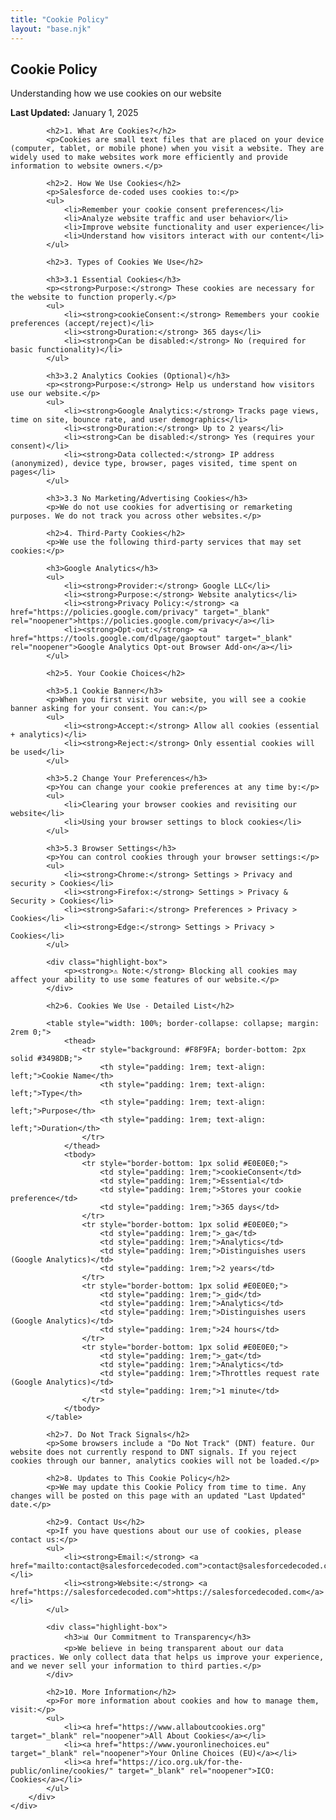 ```yaml
---
title: "Cookie Policy"
layout: "base.njk"
---
```


<section class="hero">
    <div class="container">
        <h1>Cookie Policy</h1>
        <p>Understanding how we use cookies on our website</p>
    </div>
</section>

<div class="container">
    <div class="page-content">
        <div class="content-section">
            <p><strong>Last Updated:</strong> January 1, 2025</p>

            <h2>1. What Are Cookies?</h2>
            <p>Cookies are small text files that are placed on your device (computer, tablet, or mobile phone) when you visit a website. They are widely used to make websites work more efficiently and provide information to website owners.</p>

            <h2>2. How We Use Cookies</h2>
            <p>Salesforce de-coded uses cookies to:</p>
            <ul>
                <li>Remember your cookie consent preferences</li>
                <li>Analyze website traffic and user behavior</li>
                <li>Improve website functionality and user experience</li>
                <li>Understand how visitors interact with our content</li>
            </ul>

            <h2>3. Types of Cookies We Use</h2>

            <h3>3.1 Essential Cookies</h3>
            <p><strong>Purpose:</strong> These cookies are necessary for the website to function properly.</p>
            <ul>
                <li><strong>cookieConsent:</strong> Remembers your cookie preferences (accept/reject)</li>
                <li><strong>Duration:</strong> 365 days</li>
                <li><strong>Can be disabled:</strong> No (required for basic functionality)</li>
            </ul>

            <h3>3.2 Analytics Cookies (Optional)</h3>
            <p><strong>Purpose:</strong> Help us understand how visitors use our website.</p>
            <ul>
                <li><strong>Google Analytics:</strong> Tracks page views, time on site, bounce rate, and user demographics</li>
                <li><strong>Duration:</strong> Up to 2 years</li>
                <li><strong>Can be disabled:</strong> Yes (requires your consent)</li>
                <li><strong>Data collected:</strong> IP address (anonymized), device type, browser, pages visited, time spent on pages</li>
            </ul>

            <h3>3.3 No Marketing/Advertising Cookies</h3>
            <p>We do not use cookies for advertising or remarketing purposes. We do not track you across other websites.</p>

            <h2>4. Third-Party Cookies</h2>
            <p>We use the following third-party services that may set cookies:</p>

            <h3>Google Analytics</h3>
            <ul>
                <li><strong>Provider:</strong> Google LLC</li>
                <li><strong>Purpose:</strong> Website analytics</li>
                <li><strong>Privacy Policy:</strong> <a href="https://policies.google.com/privacy" target="_blank" rel="noopener">https://policies.google.com/privacy</a></li>
                <li><strong>Opt-out:</strong> <a href="https://tools.google.com/dlpage/gaoptout" target="_blank" rel="noopener">Google Analytics Opt-out Browser Add-on</a></li>
            </ul>

            <h2>5. Your Cookie Choices</h2>

            <h3>5.1 Cookie Banner</h3>
            <p>When you first visit our website, you will see a cookie banner asking for your consent. You can:</p>
            <ul>
                <li><strong>Accept:</strong> Allow all cookies (essential + analytics)</li>
                <li><strong>Reject:</strong> Only essential cookies will be used</li>
            </ul>

            <h3>5.2 Change Your Preferences</h3>
            <p>You can change your cookie preferences at any time by:</p>
            <ul>
                <li>Clearing your browser cookies and revisiting our website</li>
                <li>Using your browser settings to block cookies</li>
            </ul>

            <h3>5.3 Browser Settings</h3>
            <p>You can control cookies through your browser settings:</p>
            <ul>
                <li><strong>Chrome:</strong> Settings > Privacy and security > Cookies</li>
                <li><strong>Firefox:</strong> Settings > Privacy & Security > Cookies</li>
                <li><strong>Safari:</strong> Preferences > Privacy > Cookies</li>
                <li><strong>Edge:</strong> Settings > Privacy > Cookies</li>
            </ul>

            <div class="highlight-box">
                <p><strong>⚠️ Note:</strong> Blocking all cookies may affect your ability to use some features of our website.</p>
            </div>

            <h2>6. Cookies We Use - Detailed List</h2>

            <table style="width: 100%; border-collapse: collapse; margin: 2rem 0;">
                <thead>
                    <tr style="background: #F8F9FA; border-bottom: 2px solid #3498DB;">
                        <th style="padding: 1rem; text-align: left;">Cookie Name</th>
                        <th style="padding: 1rem; text-align: left;">Type</th>
                        <th style="padding: 1rem; text-align: left;">Purpose</th>
                        <th style="padding: 1rem; text-align: left;">Duration</th>
                    </tr>
                </thead>
                <tbody>
                    <tr style="border-bottom: 1px solid #E0E0E0;">
                        <td style="padding: 1rem;">cookieConsent</td>
                        <td style="padding: 1rem;">Essential</td>
                        <td style="padding: 1rem;">Stores your cookie preference</td>
                        <td style="padding: 1rem;">365 days</td>
                    </tr>
                    <tr style="border-bottom: 1px solid #E0E0E0;">
                        <td style="padding: 1rem;">_ga</td>
                        <td style="padding: 1rem;">Analytics</td>
                        <td style="padding: 1rem;">Distinguishes users (Google Analytics)</td>
                        <td style="padding: 1rem;">2 years</td>
                    </tr>
                    <tr style="border-bottom: 1px solid #E0E0E0;">
                        <td style="padding: 1rem;">_gid</td>
                        <td style="padding: 1rem;">Analytics</td>
                        <td style="padding: 1rem;">Distinguishes users (Google Analytics)</td>
                        <td style="padding: 1rem;">24 hours</td>
                    </tr>
                    <tr style="border-bottom: 1px solid #E0E0E0;">
                        <td style="padding: 1rem;">_gat</td>
                        <td style="padding: 1rem;">Analytics</td>
                        <td style="padding: 1rem;">Throttles request rate (Google Analytics)</td>
                        <td style="padding: 1rem;">1 minute</td>
                    </tr>
                </tbody>
            </table>

            <h2>7. Do Not Track Signals</h2>
            <p>Some browsers include a "Do Not Track" (DNT) feature. Our website does not currently respond to DNT signals. If you reject cookies through our banner, analytics cookies will not be loaded.</p>

            <h2>8. Updates to This Cookie Policy</h2>
            <p>We may update this Cookie Policy from time to time. Any changes will be posted on this page with an updated "Last Updated" date.</p>

            <h2>9. Contact Us</h2>
            <p>If you have questions about our use of cookies, please contact us:</p>
            <ul>
                <li><strong>Email:</strong> <a href="mailto:contact@salesforcedecoded.com">contact@salesforcedecoded.com</a></li>
                <li><strong>Website:</strong> <a href="https://salesforcedecoded.com">https://salesforcedecoded.com</a></li>
            </ul>

            <div class="highlight-box">
                <h3>📊 Our Commitment to Transparency</h3>
                <p>We believe in being transparent about our data practices. We only collect data that helps us improve your experience, and we never sell your information to third parties.</p>
            </div>

            <h2>10. More Information</h2>
            <p>For more information about cookies and how to manage them, visit:</p>
            <ul>
                <li><a href="https://www.allaboutcookies.org" target="_blank" rel="noopener">All About Cookies</a></li>
                <li><a href="https://www.youronlinechoices.eu" target="_blank" rel="noopener">Your Online Choices (EU)</a></li>
                <li><a href="https://ico.org.uk/for-the-public/online/cookies/" target="_blank" rel="noopener">ICO: Cookies</a></li>
            </ul>
        </div>
    </div>
</div>